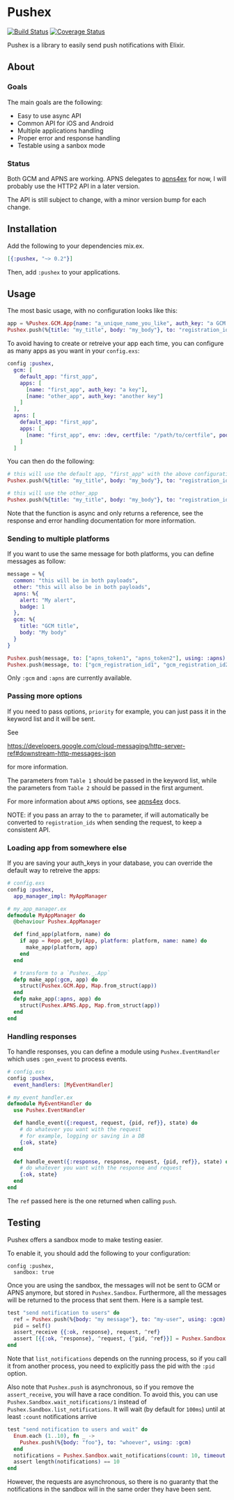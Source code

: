 # Pushex
[![Build Status](https://travis-ci.org/danhper/pushex.svg?branch=master)](https://travis-ci.org/danhper/pushex)
[![Coverage Status](https://coveralls.io/repos/github/danhper/pushex/badge.svg?branch=master)](https://coveralls.io/github/danhper/pushex?branch=master)


Pushex is a library to easily send push notifications with Elixir.

## About

### Goals

The main goals are the following:

  * Easy to use async API
  * Common API for iOS and Android
  * Multiple applications handling
  * Proper error and response handling
  * Testable using a sanbox mode

### Status

Both GCM and APNS are working. APNS delegates to [apns4ex](https://github.com/chvanikoff/apns4ex)
for now, I will probably use the HTTP2 API in a later version.

The API is still subject to change, with a minor version bump for each change.

## Installation

Add the following to your dependencies mix.ex.

```elixir
[{:pushex, "~> 0.2"}]
```

Then, add `:pushex` to your applications.

## Usage

The most basic usage, with no configuration looks like this:

```elixir
app = %Pushex.GCM.App{name: "a_unique_name_you_like", auth_key: "a GCM API auth key"}
Pushex.push(%{title: "my_title", body: "my_body"}, to: "registration_id", with_app: app)
```

To avoid having to create or retreive your app each time, you can configure as many apps
as you want in your `config.exs`:

```elixir
config :pushex,
  gcm: [
    default_app: "first_app",
    apps: [
      [name: "first_app", auth_key: "a key"],
      [name: "other_app", auth_key: "another key"]
    ]
  ],
  apns: [
    default_app: "first_app",
    apps: [
      [name: "first_app", env: :dev, certfile: "/path/to/certfile", pool_size: 5]
    ]
  ]
```

You can then do the following:


```elixir
# this will use the default app, "first_app" with the above configuration
Pushex.push(%{title: "my_title", body: "my_body"}, to: "registration_id", using: :gcm)

# this will use the other_app
Pushex.push(%{title: "my_title", body: "my_body"}, to: "registration_id", using: :gcm, with_app: "other_app")
```

Note that the function is async and only returns a reference, see the response and error
handling documentation for more information.

### Sending to multiple platforms

If you want to use the same message for both platforms, you can define messages as follow:

```elixir
message = %{
  common: "this will be in both payloads",
  other: "this will also be in both payloads",
  apns: %{
    alert: "My alert",
    badge: 1
  },
  gcm: %{
    title: "GCM title",
    body: "My body"
  }
}

Pushex.push(message, to: ["apns_token1", "apns_token2"], using: :apns)
Pushex.push(message, to: ["gcm_registration_id1", "gcm_registration_id2"], using: :gcm)
```

Only `:gcm` and `:apns` are currently available.

### Passing more options

If you need to pass options, `priority` for example, you can just pass
it in the keyword list and it will be sent.

See

https://developers.google.com/cloud-messaging/http-server-ref#downstream-http-messages-json

for more information.

The parameters from `Table 1` should be passed in the keyword list, while
the parameters from `Table 2` should be passed in the first argument.

For more information about `APNS` options, see [apns4ex](https://github.com/chvanikoff/apns4ex) docs.

NOTE: if you pass an array to the `to` parameter, if will automatically
be converted to `registration_ids` when sending the request, to keep a consistent API.

### Loading app from somewhere else

If you are saving your auth_keys in your database, you can override the default way to retreive the apps:

```elixir
# config.exs
config :pushex,
  app_manager_impl: MyAppManager

# my_app_manager.ex
defmodule MyAppManager do
  @behaviour Pushex.AppManager

  def find_app(platform, name) do
    if app = Repo.get_by(App, platform: platform, name: name) do
      make_app(platform, app)
    end
  end

  # transform to a `Pushex._.App`
  defp make_app(:gcm, app) do
    struct(Pushex.GCM.App, Map.from_struct(app))
  end
  defp make_app(:apns, app) do
    struct(Pushex.APNS.App, Map.from_struct(app))
  end
end
```

### Handling responses

To handle responses, you can define a module using `Pushex.EventHandler`
which uses `:gen_event` to process events.

```elixir
# config.exs
config :pushex,
  event_handlers: [MyEventHandler]

# my_event_handler.ex
defmodule MyEventHandler do
  use Pushex.EventHandler

  def handle_event({:request, request, {pid, ref}}, state) do
    # do whatever you want with the request
    # for example, logging or saving in a DB
    {:ok, state}
  end

  def handle_event({:response, response, request, {pid, ref}}, state) do
    # do whatever you want with the response and request
    {:ok, state}
  end
end
```

The `ref` passed here is the one returned when calling `push`.

## Testing

Pushex offers a sandbox mode to make testing easier.

To enable it, you should add the following to your configuration:

```
config :pushex,
  sandbox: true
```

Once you are using the sandbox, the messages will not be sent to GCM or APNS anymore,
but stored in `Pushex.Sandbox`. Furthermore, all the messages will be returned
to the process that sent them.
Here is a sample test.

```elixir
test "send notification to users" do
  ref = Pushex.push(%{body: "my message"}, to: "my-user", using: :gcm)
  pid = self()
  assert_receive {{:ok, response}, request, ^ref}
  assert [{{:ok, ^response}, ^request, {^pid, ^ref}}] = Pushex.Sandbox.list_notifications
end
```

Note that `list_notifications` depends on the running process, so
if you call it from another process, you need to explicitly pass the pid with the `:pid` option.

Also note that `Pushex.push` is asynchronous, so if you
remove the `assert_receive`, you will have a race condition.
To avoid this, you can use `Pushex.Sandbox.wait_notifications/1` instead of `Pushex.Sandbox.list_notifications`.
It will wait (by default for `100ms`) until at least `:count` notifications arrive

```elixir
test "send notification to users and wait" do
  Enum.each (1..10), fn _ ->
    Pushex.push(%{body: "foo"}, to: "whoever", using: :gcm)
  end
  notifications = Pushex.Sandbox.wait_notifications(count: 10, timeout: 50)
  assert length(notifications) == 10
end
```

However, the requests are asynchronous, so there is no guaranty that the notifications
in the sandbox will in the same order they have been sent.
